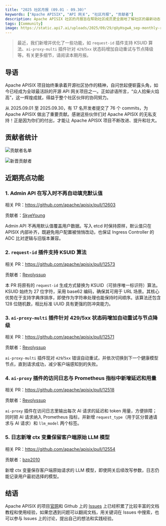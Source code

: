 ```yaml
---
title: "2025 社区月报 (09.01 - 09.30)"
keywords: ["Apache APISIX", "API 网关", "社区月报", "贡献者"]
description: Apache APISIX 社区的月报旨在帮助社区成员更全面地了解社区的最新动态，方便大家参与到 Apache APISIX 社区中来。
tags: [Community]
image: https://static.api7.ai/uploads/2025/09/29/qUyHsgwA_sep-monthly-report-cover-cn.webp
---
```


> 最近，我们新增并优化了一些功能，如 `request-id` 插件支持 KSUID 算法、`ai-proxy-multi` 插件针对 `429`/`5xx` 状态码增加自动重试与节点降级等。有关更多细节，请阅读本期月报。

<!--truncate-->

## 导语

Apache APISIX 项目始终秉承着开源社区协作的精神，自问世起便崭露头角，如今已经成为全球最活跃的开源 API 网关项目之一。正如谚语所言，“众人拾柴火焰高”，这一辉煌成就，得益于整个社区伙伴的协同努力。

从 2025.09.01 至 2025.09.30，有 17 名开发者提交了 76 个 commits，为 Apache APISIX 做出了重要贡献。感谢这些伙伴们对 Apache APISIX 的无私支持！正是因为你们的付出，才能让 Apache APISIX 项目不断改进、提升和壮大。

## 贡献者统计

![贡献者名单](https://static.api7.ai/uploads/2025/09/29/8AmFT8hp_2025-sep-contributor-list.webp)

![新晋贡献者](https://static.api7.ai/uploads/2025/09/29/ukKJS7E3_2025-sep-new-contributors.webp)

## 近期亮点功能

### 1. Admin API 在写入时不再自动填充默认值

相关 PR：https://github.com/apache/apisix/pull/12603

贡献者：[SkyeYoung](https://github.com/SkyeYoung)

Admin API 不再用默认值覆盖用户数据。写入 etcd 时保持原样，默认值只在 APISIX 内部补齐，既避免用户配置被悄悄改动，也保证 Ingress Controller 的 ADC 比对逻辑与旧版本兼容。

### 2. `request-id` 插件支持 KSUID 算法

相关 PR：https://github.com/apache/apisix/pull/12573

贡献者：[Revolyssup](https://github.com/Revolyssup)

本 PR 将原有的 `request-id` 生成方式替换为 KSUID（可排序唯一标识符）算法。KSUID 始终为 27 位字符，采用 base62 编码，确保其可用于 URL 场景。其核心优势在于支持字典序排序，即使作为字符串处理也能保持时间顺序。该算法还包含 128 位随机数，相比标准 UUID 具有更强的防冲突能力。

### 3. `ai-proxy-multi` 插件针对 429/5xx 状态码增加自动重试与节点降级

相关 PR：https://github.com/apache/apisix/pull/12571

贡献者：[Revolyssup](https://github.com/Revolyssup)

`ai-proxy-multi` 插件现对 `429`/`5xx` 错误自动重试，并依次切换到下一个健康模型节点，直到请求成功，减少客户端感知到的失败。

### 4. `ai-proxy` 插件的访问日志与 Prometheus 指标中新增延迟和用量

相关 PR：https://github.com/apache/apisix/pull/12518

贡献者：[Revolyssup](https://github.com/Revolyssup)

`ai-proxy` 插件在访问日志里输出每次 AI 请求的延迟和 token 用量，方便排障；同时把 AI 请求纳入 Prometheus 指标，并新增 `request_type`（用于区分普通请求与 AI 请求）和 `llm_model` 两个标签。

### 5. 日志新增 ctx 变量保留客户端原始 LLM 模型

相关 PR：https://github.com/apache/apisix/pull/12554

贡献者：[bzp2010](https://github.com/bzp2010)

新增 ctx 变量保存客户端原始请求的 LLM 模型，即使网关后续改写参数，日志仍能记录用户最初选择的模型。

## 结语

Apache APISIX 的项目[官网](https://apisix.apache.org/zh/)和 Github 上的 [Issues](https://github.com/apache/apisix/issues) 上已经积累了比较丰富的文档教程和使用经验，如果您遇到问题可以翻阅文档，用关键词在 Issues 中搜索，也可以参与 Issues 上的讨论，提出自己的想法和实践经验。
